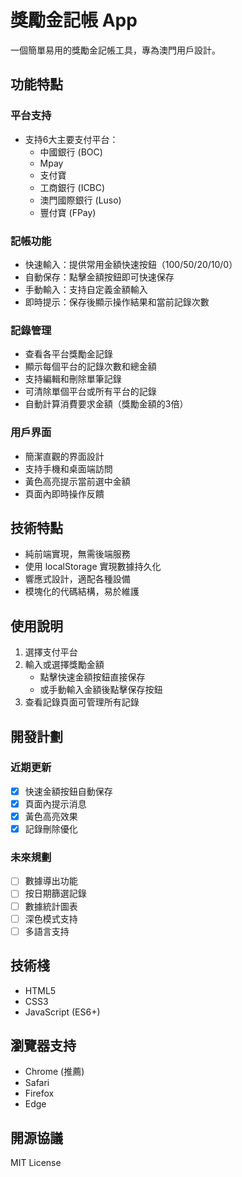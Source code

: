 # 獎勵金記帳 App

一個簡單易用的獎勵金記帳工具，專為澳門用戶設計。

## 功能特點

### 平台支持
- 支持6大主要支付平台：
  - 中國銀行 (BOC)
  - Mpay
  - 支付寶
  - 工商銀行 (ICBC)
  - 澳門國際銀行 (Luso)
  - 豐付寶 (FPay)

### 記帳功能
- 快速輸入：提供常用金額快速按鈕（100/50/20/10/0）
- 自動保存：點擊金額按鈕即可快速保存
- 手動輸入：支持自定義金額輸入
- 即時提示：保存後顯示操作結果和當前記錄次數

### 記錄管理
- 查看各平台獎勵金記錄
- 顯示每個平台的記錄次數和總金額
- 支持編輯和刪除單筆記錄
- 可清除單個平台或所有平台的記錄
- 自動計算消費要求金額（獎勵金額的3倍）

### 用戶界面
- 簡潔直觀的界面設計
- 支持手機和桌面端訪問
- 黃色高亮提示當前選中金額
- 頁面內即時操作反饋

## 技術特點
- 純前端實現，無需後端服務
- 使用 localStorage 實現數據持久化
- 響應式設計，適配各種設備
- 模塊化的代碼結構，易於維護

## 使用說明

1. 選擇支付平台
2. 輸入或選擇獎勵金額
   - 點擊快速金額按鈕直接保存
   - 或手動輸入金額後點擊保存按鈕
3. 查看記錄頁面可管理所有記錄

## 開發計劃

### 近期更新
- [x] 快速金額按鈕自動保存
- [x] 頁面內提示消息
- [x] 黃色高亮效果
- [x] 記錄刪除優化

### 未來規劃
- [ ] 數據導出功能
- [ ] 按日期篩選記錄
- [ ] 數據統計圖表
- [ ] 深色模式支持
- [ ] 多語言支持

## 技術棧
- HTML5
- CSS3
- JavaScript (ES6+)

## 瀏覽器支持
- Chrome (推薦)
- Safari
- Firefox
- Edge

## 開源協議
MIT License